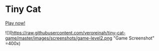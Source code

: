 # Tiny Cat

[Play now!](https://veroreinah.github.io/tiny-cat-game/)

![](https://raw.githubusercontent.com/veroreinah/tiny-cat-game/master/images/screenshots/game-level2.png "Game Screenshot" =400x)
